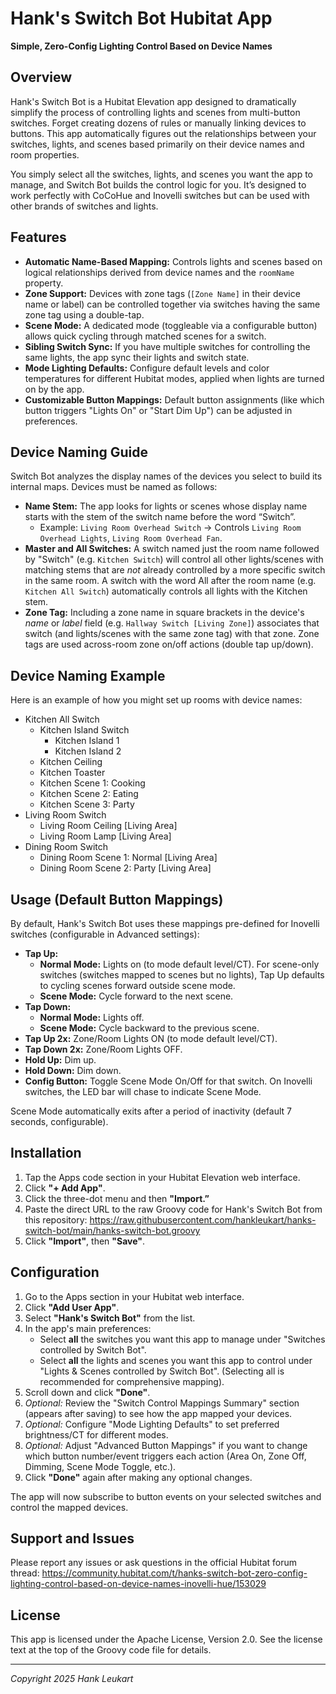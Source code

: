 # Hank's Switch Bot Hubitat App

**Simple, Zero-Config Lighting Control Based on Device Names**

## Overview

Hank's Switch Bot is a Hubitat Elevation app designed to dramatically simplify the process of controlling lights and scenes from multi-button switches. Forget creating dozens of rules or manually linking devices to buttons. This app automatically figures out the relationships between your switches, lights, and scenes based primarily on their device names and room properties.

You simply select all the switches, lights, and scenes you want the app to manage, and Switch Bot builds the control logic for you. It’s designed to work perfectly with CoCoHue and Inovelli switches but can be used with other brands of switches and lights.

## Features

- **Automatic Name-Based Mapping:** Controls lights and scenes based on logical relationships derived from device names and the `roomName` property.
- **Zone Support:** Devices with zone tags (`[Zone Name]` in their device name or label) can be controlled together via switches having the same zone tag using a double-tap.
- **Scene Mode:** A dedicated mode (toggleable via a configurable button) allows quick cycling through matched scenes for a switch.
- **Sibling Switch Sync:** If you have multiple switches for controlling the same lights, the app sync their lights and switch state.
- **Mode Lighting Defaults:** Configure default levels and color temperatures for different Hubitat modes, applied when lights are turned on by the app.
- **Customizable Button Mappings:** Default button assignments (like which button triggers "Lights On" or "Start Dim Up") can be adjusted in preferences.

## Device Naming Guide

Switch Bot analyzes the display names of the devices you select to build its internal maps. Devices must be named as follows:

- **Name Stem:** The app looks for lights or scenes whose display name starts with the stem of the switch name before the word “Switch”.
	- Example: `Living Room Overhead Switch` -> Controls `Living Room Overhead Lights`, `Living Room Overhead Fan`.
- **Master and All Switches:** A switch named just the room name followed by "Switch" (e.g. `Kitchen Switch`) will control all other lights/scenes with matching stems that are *not* already controlled by a more specific switch in the same room. A switch with the word All after the room name (e.g. `Kitchen All Switch`) automatically controls all lights with the Kitchen stem.
- **Zone Tag:** Including a zone name in square brackets in the device's *name* or *label* field (e.g. `Hallway Switch [Living Zone]`) associates that switch (and lights/scenes with the same zone tag) with that zone. Zone tags are used across-room zone on/off actions (double tap up/down).

## Device Naming Example

Here is an example of how you might set up rooms with device names:

- Kitchen All Switch
	- Kitchen Island Switch
		- Kitchen Island 1
		- Kitchen Island 2
	- Kitchen Ceiling
	- Kitchen Toaster
	- Kitchen Scene 1: Cooking
	- Kitchen Scene 2: Eating
	- Kitchen Scene 3: Party
- Living Room Switch
	- Living Room Ceiling [Living Area]
	- Living Room Lamp [Living Area]
- Dining Room Switch
	- Dining Room Scene 1: Normal [Living Area]
	- Dining Room Scene 2: Party [Living Area]

## Usage (Default Button Mappings)

By default, Hank's Switch Bot uses these mappings pre-defined for Inovelli switches (configurable in Advanced settings):

- **Tap Up:**
	- **Normal Mode:** Lights on (to mode default level/CT). For scene-only switches (switches mapped to scenes but no lights), Tap Up defaults to cycling scenes forward outside scene mode.
	- **Scene Mode:** Cycle forward to the next scene.
- **Tap Down:**
	- **Normal Mode:** Lights off.
	- **Scene Mode:** Cycle backward to the previous scene.
- **Tap Up 2x:** Zone/Room Lights ON (to mode default level/CT).
- **Tap Down 2x:** Zone/Room Lights OFF.
- **Hold Up:** Dim up.
- **Hold Down:** Dim down.
- **Config Button:** Toggle Scene Mode On/Off for that switch. On Inovelli switches, the LED bar will chase to indicate Scene Mode.

Scene Mode automatically exits after a period of inactivity (default 7 seconds, configurable).

## Installation

1. Tap the Apps code section in your Hubitat Elevation web interface.
2. Click **"+ Add App"**.
3. Click the three-dot menu and then **"Import.”** 
4. Paste the direct URL to the raw Groovy code for Hank's Switch Bot from this repository: https://raw.githubusercontent.com/hankleukart/hanks-switch-bot/main/hanks-switch-bot.groovy
5. Click **"Import"**, then **"Save"**.

## Configuration

1. Go to the Apps section in your Hubitat web interface.
2. Click **"Add User App"**.
3. Select **"Hank's Switch Bot"** from the list.
4. In the app's main preferences:
	- Select **all** the switches you want this app to manage under "Switches controlled by Switch Bot".
	- Select **all** the lights and scenes you want this app to control under "Lights & Scenes controlled by Switch Bot". (Selecting all is recommended for comprehensive mapping).
5. Scroll down and click **"Done"**.
6. *Optional:* Review the "Switch Control Mappings Summary" section (appears after saving) to see how the app mapped your devices.
7. *Optional:* Configure "Mode Lighting Defaults" to set preferred brightness/CT for different modes.
8. *Optional:* Adjust "Advanced Button Mappings" if you want to change which button number/event triggers each action (Area On, Zone Off, Dimming, Scene Mode Toggle, etc.).
9. Click **"Done"** again after making any optional changes.

The app will now subscribe to button events on your selected switches and control the mapped devices.

## Support and Issues

Please report any issues or ask questions in the official Hubitat forum thread:
https://community.hubitat.com/t/hanks-switch-bot-zero-config-lighting-control-based-on-device-names-inovelli-hue/153029

## License

This app is licensed under the Apache License, Version 2.0. See the license text at the top of the Groovy code file for details.

---

*Copyright 2025 Hank Leukart*
